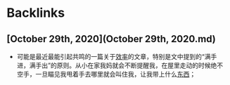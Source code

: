 
# Backlinks
## [October 29th, 2020](October 29th, 2020.md)
- 可能是最近最能引起共鸣的一篇关于[效率](效率.md)的文章，特别是文中提到的“满手进，满手出”的原则。从小在家我妈就会不断提醒我，在屋里走动的时候绝不空手，一旦瞄见我甩着手去哪里就会叫住我，让我带上什么[东西](东西.md)；

